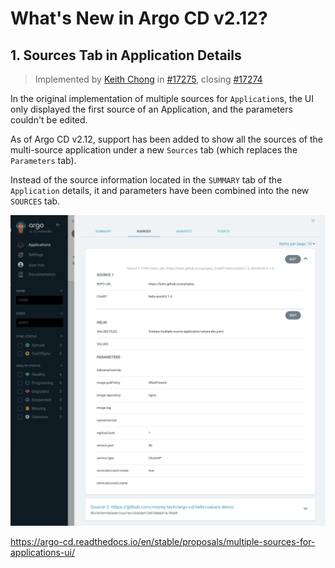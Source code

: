 # What's New in Argo CD v2.12?

## 1. Sources Tab in Application Details

> Implemented by [Keith Chong](https://github.com/keithchong) in [#17275](https://github.com/argoproj/argo-cd/pull/17275), closing [#17274](https://github.com/argoproj/argo-cd/issues/17274)

In the original implementation of multiple sources for `Application`s, the UI only displayed the first source of an Application, and the parameters couldn't be edited.

As of Argo CD v2.12, support has been added to show all the sources of the multi-source application under a new `Sources` tab (which replaces the `Parameters` tab).

Instead of the source information located in the `SUMMARY` tab of the `Application` details, it and parameters have been combined into the new `SOURCES` tab.

![Screenshot of the SOURCES tab](./image.png)

https://argo-cd.readthedocs.io/en/stable/proposals/multiple-sources-for-applications-ui/